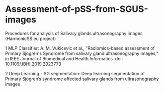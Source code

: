 # Assessment-of-pSS-from-SGUS-images
Procedures for analysis of Salivary glands ultrasonography images  (HarmonicSS.eu project)

1 MLP Classifier: A. M. Vukicevic et al., "Radiomics-based assessment of Primary Sjogren's Syndrome from salivary gland ultrasonography images," in IEEE Journal of Biomedical and Health Informatics. doi: 10.1109/JBHI.2019.2923773


2 Deep Learning - SG segmentation: Deep learning segmentation of Primary Sjögren’s syndrome affected salivary glands from ultrasonography images
 


